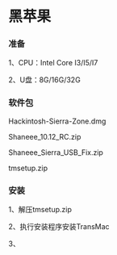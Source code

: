 # 黑苹果

### 准备
1、CPU：Intel Core I3/I5/I7

2、U盘：8G/16G/32G

### 软件包
Hackintosh-Sierra-Zone.dmg

Shaneee_10.12_RC.zip

Shaneee_Sierra_USB_Fix.zip

tmsetup.zip

### 安装

1、解压tmsetup.zip

2、执行安装程序安装TransMac

3、
